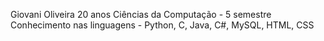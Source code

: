 Giovani Oliveira
20 anos
Ciências da Computação - 5 semestre
Conhecimento nas linguagens - Python, C, Java, C#, MySQL, HTML, CSS

